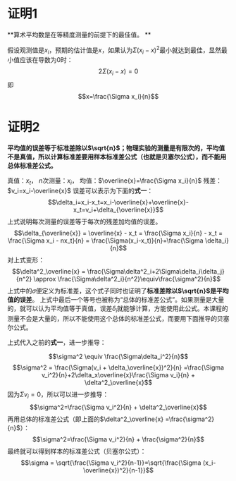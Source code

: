 
# 证明1
**算术平均数是在等精度测量的前提下的最佳值。 **

假设观测值是$x_i$，预期的估计值是$x$，如果认为$\Sigma(x_i-x)^2$最小就达到最佳，显然最小值应该在导数为0时：
$$2\Sigma(x_i-x)=0$$即
$$x=\frac{\Sigma x_i}{n}$$

# 证明2
**平均值的误差等于标准差除以$\sqrt{n}$；物理实验的测量是有限次的，平均值不是真值，所以计算标准差要用样本标准差公式（也就是贝塞尔公式），而不能用总体标准差公式。**

真值：$x_t$，
$n$次测量：$x_i$，
均值：$\overline{x}=\frac{\Sigma x_i}{n}$
残差：$v_i=x_i-\overline{x}$
误差可以表示为下面的**式一**：
$$\delta_i=x_i-x_t=x_i-\overline{x}+\overline{x}-x_t=v_i+\delta_{\overline{x}}$$
上式说明每次测量的误差等于每次的残差加均值的误差。
$$\delta_{\overline{x}} = \overline{x} - x_t = \frac{\Sigma x_i}{n} - x_t = \frac{\Sigma x_i - nx_t}{n} = \frac{\Sigma(x_i-x_t)}{n}=\frac{\Sigma \delta_i}{n}$$
对上式变形：
$$\delta^2_\overline{x} = \frac{\Sigma\delta^2_i+2\Sigma\delta_i\delta_j}{n^2} \approx \frac{\Sigma\delta^2_i}{n^2}\equiv\frac{\sigma^2}{n}$$
上式中的$\sigma$便定义为标准差，这个式子同时也证明了**标准差除以$\sqrt{n}$是平均值的误差**。
上式中最后一个等号也被称为“总体的标准差公式”。如果测量是大量的，就可以认为平均值等于真值，误差$\delta_i$就能够计算，方能使用此公式。本课程的测量不会是大量的，所以不能使用这个总体的标准差公式，而要用下面推导的贝塞尔公式。

上式代入之前的**式一**，进一步推导：

$$\sigma^2 \equiv \frac{\Sigma\delta_i^2}{n}$$
$$\sigma^2 = \frac{\Sigma(v_i + \delta_\overline{x})^2}{n} =\frac{\Sigma v_i^2}{n}+2\delta_x\overline{x}\frac{\Sigma v_i}{n} + \delta^2_\overline{x}$$
因为$\Sigma v_i = 0$，所以可以进一步推导：
$$\sigma^2=\frac{\Sigma v_i^2}{n} + \delta^2_\overline{x}$$
再用总体的标准差公式（即上面的$\delta^2_\overline{x} =\frac{\sigma^2}{n}$）：
$$\sigma^2=\frac{\Sigma v_i^2}{n} + \frac{\sigma^2}{n}$$
最终就可以得到样本的标准差公式（贝塞尔公式）：
$$\sigma = \sqrt{\frac{\Sigma v_i^2}{n-1}}=\sqrt{\frac{\Sigma (x_i-\overline{x})^2}{n-1}}$$

